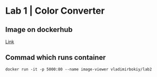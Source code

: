 # Lab 1 | Color Converter

## Image on dockerhub
[Link](https://hub.docker.com/r/vladimirbokiy/lab2) 

## Commad which runs container
  ```docker run -it -p 5000:80 --name image-viewer vladimirbokiy/lab2```
